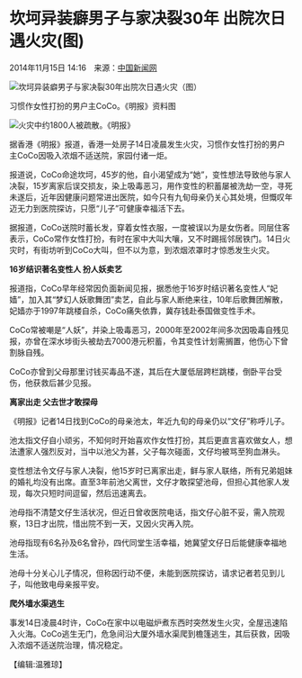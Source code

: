 # 坎坷异装癖男子与家决裂30年 出院次日遇火灾(图)

2014年11月15日 14:16　来源：[中国新闻网](http://www.chinanews.com/)  

![坎坷异装癖男子与家决裂30年出院次日遇火灾（图）](U481P4T8D6779774F107DT20141115141615.jpg)  

习惯作女性打扮的男户主CoCo。《明报》资料图  

![火灾中约1800人被疏散。《明报》](U481P4T8D6779774F116DT20141115141615.jpg)  

据香港《明报》报道，香港一处房子14日凌晨发生火灾，习惯作女性打扮的男户主CoCo因吸入浓烟不适送院，家园付诸一炬。  

报道说，CoCo命途坎坷，45岁的他，自小渴望成为“她”，变性想法导致他与家人决裂，15岁离家后误交损友，染上吸毒恶习，用作变性的积蓄屡被洗劫一空，寻死未遂后，近年因健康问题常进出医院，如今只有九旬母亲仍关心其处境，但慨叹年迈无力到医院探访，只愿“儿子”可健康幸福活下去。  

据报道，CoCo送院时蓄长发，穿着女性衣服，一度被误以为是女伤者。同层住客表示，CoCo常作女性打扮，有时在家中大叫大嚷，又不时踢摇邻居铁门。14日火灾时，有街坊听到CoCo大叫，但不以为意，到浓烟浓罩时才惊悉发生火灾。  

**16岁结识著名变性人 扮人妖卖艺**  

报道指，CoCo早年经常因负面新闻见报，据悉他于16岁时结识著名变性人“妃嫱”，加入其“梦幻人妖歌舞团”卖艺，自此与家人断绝来往，10年后歌舞团解散，妃嫱亦于1997年跳楼自杀，CoCo痛失依靠，冀存钱赴泰国做变性手术。  

CoCo常被嘲是“人妖”，并染上吸毒恶习，2000年至2002年间多次因吸毒自残见报，亦曾在深水埗街头被劫去7000港元积蓄，令其变性计划需搁置，他伤心下曾割脉自残。  

CoCo亦曾到父母那里讨钱买毒品不遂，其后在大厦低层跨栏跳楼，倒卧平台受伤，他获救后甚少见报。  

**离家出走 父去世才敢探母**  

《明报》记者14日找到CoCo的母亲池太，年近九旬的母亲仍以“文仔”称呼儿子。  

池太指文仔自小顽劣，不知何时开始喜欢作女性打扮，其后更直言喜欢做女人，想法遭家人强烈反对，当中以池父为甚，父子每次碰面，文仔均被骂至狗血淋头。  

变性想法令文仔与家人决裂，他15岁时已离家出走，鲜与家人联络，所有兄弟姐妹的婚礼均没有出席。直至3年前池父离世，文仔才敢探望池母，但担心其他家人发现，每次只短时间逗留，然后迅速离去。  

池母指不清楚文仔生活状况，但近日曾收医院电话，指文仔心脏不妥，需入院观察，13日才出院，惜出院不到一天，又因火灾再入院。  

池母指现有6名孙及6名曾孙，四代同堂生活幸福，她冀望文仔日后能健康幸福地生活。  

池母十分关心儿子情况，但称因行动不便，未能到医院探访，请求记者若见到儿子，叫他致电母亲报平安。  

**爬外墙水渠逃生**  

事发14日凌晨4时许，CoCo在家中以电磁炉煮东西时突然发生火灾，全屋迅速陷入火海。CoCo逃生无门，危急间沿大厦外墙水渠爬到檐篷逃生，其后获救，因吸入浓烟不适送院治理，情况稳定。  

【编辑:温雅琼】